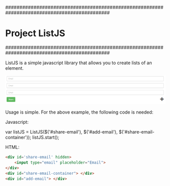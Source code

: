 #############################################################################################
# Project ListJS
#############################################################################################

ListJS is a simple javascript library that allows you to create lists of an 
element.

![alt tag](https://github.com/seanpo/ListJS/blob/master/img/example.PNG)

Usage is simple. For the above example, the following code is needed:

Javascript:

var listJS = ListJS($('#share-email'), $('#add-email'), $('#share-email-container'));
listJS.start();

HTML:

```html
<div id='share-email' hidden>
    <input type="email" placeholder="Email">
</div>
<div id="share-email-container"> </div>
<div id="add-email"> </div>
```
